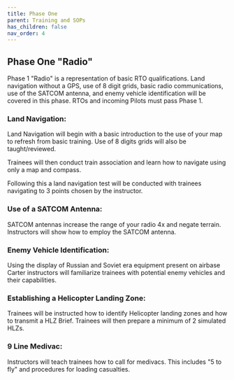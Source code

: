 ```yaml
---
title: Phase One
parent: Training and SOPs
has_children: false
nav_order: 4
---
```

## Phase One "Radio"
Phase 1 "Radio" is a representation of basic RTO qualifications. Land navigation without a GPS, use of 8 digit grids, basic radio communications, use of the SATCOM antenna, and enemy vehicle identification will be covered in this phase. RTOs and incoming Pilots must pass Phase 1.

### Land Navigation:
Land Navigation will begin with a basic introduction to the use of your map to refresh from basic training. Use of 8 digits grids will also be taught/reviewed.

Trainees will then conduct train association and learn how to navigate using only a map and compass.

Following this a land navigation test will be conducted with trainees navigating to 3 points chosen by the instructor.

### Use of a SATCOM Antenna:
SATCOM antennas increase the range of your radio 4x and negate terrain. Instructors will show how to employ the SATCOM antenna.

### Enemy Vehicle Identification:
Using the display of Russian and Soviet era equipment present on airbase Carter instructors will familiarize trainees with potential enemy vehicles and their capabilities.

### Establishing a Helicopter Landing Zone:
Trainees will be instructed how to identify Helicopter landing zones and how to transmit a HLZ Brief. Trainees will then prepare a minimum of 2 simulated HLZs.

### 9 Line Medivac:
Instructors will teach trainees how to call for medivacs. This includes "5 to fly" and procedures for loading casualties.